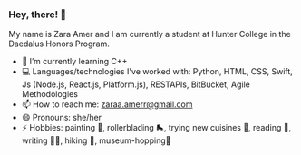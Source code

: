 ### Hey, there! 👋

My name is Zara Amer and I am currently a student at Hunter College in the Daedalus Honors Program.

- 🌱 I’m currently learning C++
- 💻 Languages/technologies I've worked with: Python, HTML, CSS, Swift, Js (Node.js, React.js, Platform.js), RESTAPIs, BitBucket, Agile Methodologies
- 📫 How to reach me: zaraa.amerr@gmail.com
- 😄 Pronouns: she/her
- ⚡ Hobbies: painting 🎨, rollerblading 🛼, trying new cuisines 🍲, reading 📖, writing ✍🏽, hiking 🥾, museum-hopping🏺

